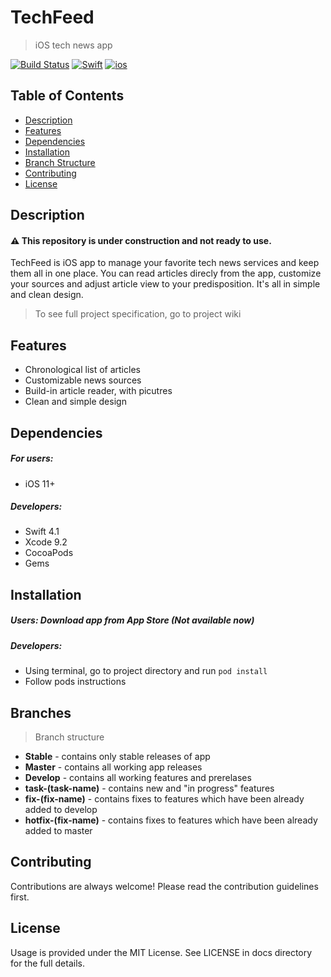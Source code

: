 # TechFeed

> iOS tech news app

[![Build Status](https://travis-ci.org/krskibin/pam.svg?branch=master)](https://travis-ci.org/krskibin/pam)
[![Swift](https://img.shields.io/badge/Swift-4.1-green.svg)](https://swift.org)
[![ios](https://img.shields.io/badge/iOS-10%2B-blue.svg)](https://apple.com)

## Table of Contents

- [Description](#description) 
- [Features](#features) 
- [Dependencies](#dependencies)
- [Installation](#installation)
- [Branch Structure](#branches)
- [Contributing](#contributing)
- [License](#license)

## Description
#### :warning: This repository is under construction and not ready to use.

TechFeed is iOS app to manage your favorite tech news services and keep them all in one place. You can read articles direcly from the app, customize your sources and adjust article view to your predisposition. It's all in simple and clean design.  
> To see full project specification, go to project wiki

## Features

- Chronological list of articles
- Customizable news sources
- Build-in article reader, with picutres
- Clean and simple design

## Dependencies

##### For users:

- iOS 11+

##### Developers:

* Swift 4.1
* Xcode 9.2
* CocoaPods
* Gems

## Installation

##### Users: Download app from App Store (Not available now)

##### Developers:

- Using terminal, go to project directory and run `pod install`
- Follow pods instructions

## Branches
> Branch structure
- **Stable** - contains only stable releases of app
- **Master** - contains all working app releases
- **Develop** - contains all working features and prerelases
- **task-(task-name)** - contains new and "in progress" features
- **fix-(fix-name)** - contains fixes to features which have been already added to develop
- **hotfix-(fix-name)** - contains fixes to features which have been already added to master
## Contributing
Contributions are always welcome! Please read the contribution guidelines first.

## License
Usage is provided under the MIT License. See LICENSE in docs directory for the full details.

